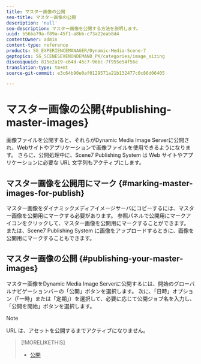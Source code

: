 ```yaml
---
title: マスター画像の公開
seo-title: マスター画像の公開
description: 'null'
seo-description: マスター画像を公開する方法を説明します。
uuid: b56ba79a-f89a-45f1-a8bb-c73a22eab8d4
contentOwner: admin
content-type: reference
products: SG_EXPERIENCEMANAGER/Dynamic-Media-Scene-7
geptopics: SG_SCENESEVENONDEMAND_PK/categories/image_sizing
discoiquuid: 815e2a19-c64d-45c7-96bc-7f955e54f56e
translation-type: tm+mt
source-git-commit: e3c64b90e0af0129571a21b132477c0c86d06405

---
```



# マスター画像の公開{#publishing-master-images}

画像ファイルを公開すると、それらがDynamic Media Image Serverに公開され、Webサイトやアプリケーションで画像ファイルを使用できるようになります。 さらに、公開処理中に、Scene7 Publishing System は Web サイトやアプリケーションに必要な URL 文字列もアクティブにします。

## マスター画像を公開用にマーク {#marking-master-images-for-publish}

マスター画像をダイナミックメディアイメージサーバにコピーするには、マスター画像を公開用にマークする必要があります。 参照パネルで公開用にマークアイコンをクリックして、マスター画像を公開用にマークすることができます。 または、Scene7 Publishing System に画像をアップロードするときに、画像を公開用にマークすることもできます。

## マスター画像の公開 {#publishing-your-master-images}

マスター画像をDynamic Media Image Serverに公開するには、開始のグローバルナビゲーションバーの「公開」ボタンを選択します。 次に、「日時」オプション（「一時」または「定期」）を選択して、必要に応じて公開ジョブ名を入力し、「公開を開始」ボタンを選択します。

>[!NOTE]
>
>URL は、アセットを公開するまでアクティブになりません。

>[!MORELIKETHIS]
>
>* [公開](publishing-files.md#publishing_files)


